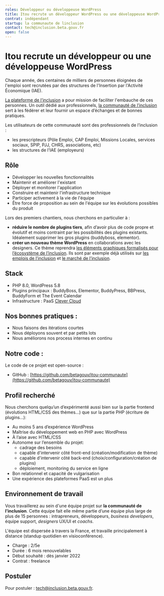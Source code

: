 ```yaml
---
roles: Développeur ou développeuse WordPress
title: Itou recrute un développeur WordPress ou une développeuse WordPress
contrat: indépendant
startup: la communaute de linclusion
contact: tech@inclusion.beta.gouv.fr
open: false
---
```


# Itou recrute un développeur ou une développeuse WordPress

Chaque année, des centaines de milliers de personnes éloignées de l'emploi sont recrutées par des structures de l'Insertion par l'Activité Économique (IAE).

[La plateforme de l’inclusion](https://inclusion.beta.gouv.fr/) a pour mission de faciliter l'embauche de ces personnes. Un outil dédié aux professionnels, [la communauté de l’inclusion](https://inclusion.beta.gouv.fr/) sert à les fédérer et leur fournir un espace d’échanges et de bonnes pratiques.

Les utilisateurs de cette communauté sont des professionnels de l’inclusion :

- les prescripteurs (Pôle Emploi, CAP Emploi, Missions Locales, services sociaux, SPIP, PJJ, CHRS, associations, etc)
- les structures de l'IAE (employeurs)

## Rôle

- Développer les nouvelles fonctionnalités
- Maintenir et améliorer l'existant
- Déployer et monitorer l'application
- Construire et maintenir l'infrastructure technique
- Participer activement à la vie de l'équipe
- Être force de proposition au sein de l'équipe sur les évolutions possibles du produit

Lors des premiers chantiers, nous cherchons en particulier à :

 - **réduire le nombre de plugins tiers**, afin d’avoir plus de code propre et évolutif et moins contraint par les possibilités des plugins existants. Idéalement supprimer les gros plugins (buddyboss, elementor).
 - **créer un nouveau thème WordPress** en collaborations avec les designers. Ce thème reprendra [les éléments graphiques formalisés pour l’écosystème de l’inclusion](https://github.com/betagouv/itou-theme). Ils sont par exemple déjà utilisés sur [les emplois de l’inclusion](https://emplois.inclusion.beta.gouv.fr/) et [le marché de l’inclusion](https://lemarche.inclusion.beta.gouv.fr/).

## Stack

- PHP 8.0, WordPress 5.8
- Plugins principaux : BuddyBoss, Elementor, BuddyPress, BBPress, BuddyForm et The Event Calendar
- Infrastructure : PaaS [Clever Cloud](https://clever-cloud.com/)

## Nos bonnes pratiques :

- Nous faisons des itérations courtes
- Nous déployons souvent et par petits lots
- Nous améliorons nos process internes en continu

## Notre code :

Le code de ce projet est open-source :

- GitHub : [https://github.com/betagouv/itou-communaute](https://github.com/betagouv/itou-communaute)

## Profil recherché

Nous cherchons quelqu’un d’expérimenté aussi bien sur la partie frontend (évolutions HTML/CSS des thèmes…) que sur la partie PHP (écriture de plugins…):

- Au moins 5 ans d’expérience WordPress
- Maîtrise du développement web en PHP avec WordPress
- À l’aise avec HTML/CSS
- Autonome sur l’ensemble du projet:
  - cadrage des besoins
  - capable d'intervenir côté front-end (création/modification de thème)
  - capable d'intervenir côté back-end (choix/configuration/création de plugins)
  - déploiement, monitoring du service en ligne
- Bon relationnel et capacité de vulgarisation
- Une expérience des plateformes PaaS est un plus

## Environnement de travail

Vous travaillerez au sein d'une équipe projet sur **la communauté de l’inclusion**. Cette équipe fait elle même partie d’une équipe plus large de plus de 15 personnes : intrapreneurs, développeurs, *business developers*, équipe support, *designers* UX/UI et *coachs*.

L'équipe est dispersée à travers la France, et travaille principalement à distance (standup quotidien en visioconférence).

- Charge : 2/5e
- Durée : 6 mois renouvelables
- Début souhaité : dès janvier 2022
- Contrat : freelance

## Postuler

Pour postuler : [tech@inclusion.beta.gouv.fr](mailto:tech@inclusion.beta.gouv.fr).

